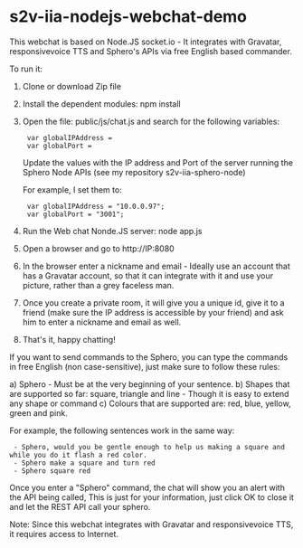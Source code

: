 # s2v-iia-nodejs-webchat-demo

This webchat is based on Node.JS socket.io - It integrates with Gravatar, responsivevoice TTS and Sphero's APIs via free English based commander.

To run it:

1. Clone or download Zip file
2. Install the dependent modules: npm install
3. Open the file: public/js/chat.js and search for the following variables:

 		var globalIPAddress = 
		var globalPort = 
	
	Update the values with the IP address and Port of the server running the Sphero Node APIs (see my repository s2v-iia-sphero-node)
	
	For example, I set them to:
	
		var globalIPAddress = "10.0.0.97";
		var globalPort = "3001";

4. Run the Web chat Nonde.JS server: node app.js
5. Open a browser and go to http://IP:8080
6. In the browser enter a nickname and email - Ideally use an account that has a Gravatar account, so that it can integrate with it and use your picture, rather than a grey faceless man.
7. Once you create a private room, it will give you a unique id, give it to a friend (make sure the IP address is accessible by your friend) and ask him to enter a nickname and email as well.
8. That's it, happy chatting!

If you want to send commands to the Sphero, you can type the commands in free English (non case-sensitive), just make sure to follow these rules:

a) Sphero - Must be at the very beginning of your sentence.
b) Shapes that are supported so far: square, triangle and line - Though it is easy to extend any shape or command
c) Colours that are supported are: red, blue, yellow, green and pink.

For example, the following sentences work in the same way:

     - Sphero, would you be gentle enough to help us making a square and while you do it flash a red color.
     - Sphero make a square and turn red
     - Sphero square red

Once you enter a "Sphero" command, the chat will show you an alert with the API being called, This is just for your information, just click OK to close it and let the REST API call your sphero.

Note: Since this webchat integrates with Gravatar and responsivevoice TTS, it requires access to Internet.
